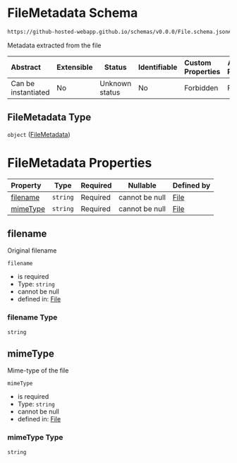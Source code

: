 # FileMetadata Schema

```txt
https://github-hosted-webapp.github.io/schemas/v0.0.0/File.schema.json#/definitions/FileMetadata
```

Metadata extracted from the file

| Abstract | Extensible | Status | Identifiable | Custom Properties | Additional Properties | Access Restrictions | Defined In |
| :-- | --- | --- | --- | :-- | --- | --- | --- |
| Can be instantiated | No | Unknown status | No | Forbidden | Forbidden | none | [File.schema.json\*](../File.schema.json "open original schema") |

## FileMetadata Type

`object` ([FileMetadata](file-definitions-filemetadata.md))

# FileMetadata Properties

| Property | Type | Required | Nullable | Defined by |
| :-- | --- | --- | --- | :-- |
| [filename](#filename) | `string` | Required | cannot be null | [File](file-definitions-filemetadata-properties-filename.md "https://github-hosted-webapp.github.io/schemas/v0.0.0/File.schema.json#/definitions/FileMetadata/properties/filename") |
| [mimeType](#mimeType) | `string` | Required | cannot be null | [File](file-definitions-filemetadata-properties-mimetype.md "https://github-hosted-webapp.github.io/schemas/v0.0.0/File.schema.json#/definitions/FileMetadata/properties/mimeType") |

## filename

Original filename

`filename`

-   is required
-   Type: `string`
-   cannot be null
-   defined in: [File](file-definitions-filemetadata-properties-filename.md "https://github-hosted-webapp.github.io/schemas/v0.0.0/File.schema.json#/definitions/FileMetadata/properties/filename")

### filename Type

`string`

## mimeType

Mime-type of the file

`mimeType`

-   is required
-   Type: `string`
-   cannot be null
-   defined in: [File](file-definitions-filemetadata-properties-mimetype.md "https://github-hosted-webapp.github.io/schemas/v0.0.0/File.schema.json#/definitions/FileMetadata/properties/mimeType")

### mimeType Type

`string`

